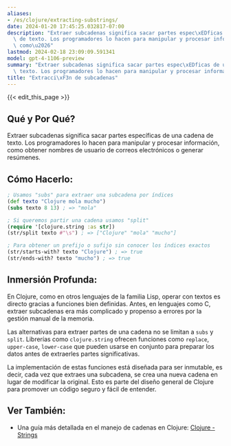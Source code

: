 ```yaml
---
aliases:
- /es/clojure/extracting-substrings/
date: 2024-01-20 17:45:25.032817-07:00
description: "Extraer subcadenas significa sacar partes espec\xEDficas de una cadena\
  \ de texto. Los programadores lo hacen para manipular y procesar informaci\xF3n,\
  \ como\u2026"
lastmod: 2024-02-18 23:09:09.591341
model: gpt-4-1106-preview
summary: "Extraer subcadenas significa sacar partes espec\xEDficas de una cadena de\
  \ texto. Los programadores lo hacen para manipular y procesar informaci\xF3n, como\u2026"
title: "Extracci\xF3n de subcadenas"
---
```


{{< edit_this_page >}}

## Qué y Por Qué?
Extraer subcadenas significa sacar partes específicas de una cadena de texto. Los programadores lo hacen para manipular y procesar información, como obtener nombres de usuario de correos electrónicos o generar resúmenes.

## Cómo Hacerlo:
```clojure
; Usamos "subs" para extraer una subcadena por índices
(def texto "Clojure mola mucho")
(subs texto 8 13) ; => "mola"

; Si queremos partir una cadena usamos "split"
(require '[clojure.string :as str])
(str/split texto #"\s") ; => ["Clojure" "mola" "mucho"]

; Para obtener un prefijo o sufijo sin conocer los índices exactos
(str/starts-with? texto "Clojure") ; => true
(str/ends-with? texto "mucho") ; => true
```

## Inmersión Profunda:
En Clojure, como en otros lenguajes de la familia Lisp, operar con textos es directo gracias a funciones bien definidas. Antes, en lenguajes como C, extraer subcadenas era más complicado y propenso a errores por la gestión manual de la memoria.

Las alternativas para extraer partes de una cadena no se limitan a `subs` y `split`. Librerías como `clojure.string` ofrecen funciones como `replace`, `upper-case`, `lower-case` que pueden usarse en conjunto para preparar los datos antes de extraerles partes significativas.

La implementación de estas funciones está diseñada para ser inmutable, es decir, cada vez que extraes una subcadena, se crea una nueva cadena en lugar de modificar la original. Esto es parte del diseño general de Clojure para promover un código seguro y fácil de entender.

## Ver También:
- Una guía más detallada en el manejo de cadenas en Clojure: [Clojure - Strings](https://www.tutorialspoint.com/clojure/clojure_strings.htm)
